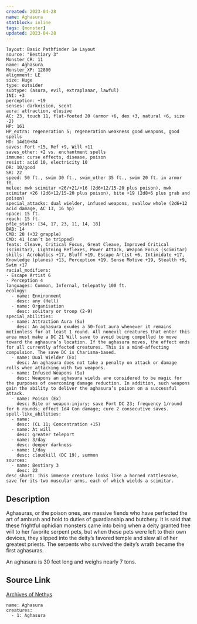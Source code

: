 ```yaml
---
created: 2023-04-28
name: Aghasura
statblock: inline
tags: [monster]
updated: 2023-04-28
---
```

```statblock
layout: Basic Pathfinder 1e Layout
source: "Bestiary 3"
Monster_CR: 11
name: Aghasura
Monster_XP: 12800
alignment: LE
size: Huge
type: outsider
subtype: (asura, evil, extraplanar, lawful)
INI: +3
perception: +19
senses: darkvision, scent
aura: attraction, elusive
AC: 23, touch 11, flat-footed 20 (armor +6, dex +3, natural +6, size -2)
HP: 161
HP_extra: regeneration 5; regeneration weakness good weapons, good spells
HD: 14d10+84
saves: Fort +15, Ref +9, Will +11
saves_other: +2 vs. enchantment spells
immune: curse effects, disease, poison
resist: acid 10, electricity 10
DR: 10/good
SR: 22
speed: 50 ft., swim 30 ft., swim_other 35 ft., swim 20 ft. in armor ft.
melee: mwk scimitar +26/+21/+16 (2d6+12/15-20 plus poison), mwk scimitar +26 (2d6+12/15-20 plus poison), bite +19 (2d8+6 plus grab and poison)
special_attacks: dual wielder, infused weapons, swallow whole (2d6+12 acid damage, AC 13, 16 hp)
space: 15 ft.
reach: 15 ft.
pf1e_stats: [34, 17, 23, 11, 14, 18]
BAB: 14
CMB: 28 (+32 grapple)
CMD: 41 (can’t be tripped)
feats: Cleave, Critical Focus, Great Cleave, Improved Critical (scimitar), Lightning Reflexes, Power Attack, Weapon Focus (scimitar)
skills: Acrobatics +17, Bluff +19, Escape Artist +6, Intimidate +17, Knowledge (planes) +13, Perception +19, Sense Motive +19, Stealth +9, Swim +17
racial_modifiers:
- Escape Artist 6
- Perception 4
languages: Common, Infernal, telepathy 100 ft.
ecology:
  - name: Environment
    desc: any (Hell)
  - name: Organisation
    desc: solitary or troop (2-9)
special_abilities:
  - name: Attraction Aura (Su)
    desc: An aghasura exudes a 50-foot aura whenever it remains motionless for at least 1 round. All nonevil creatures that enter this area must make a DC 21 Will save to avoid being compelled to move toward the aghasura’s location. If the aghasura moves, the effect ends for all currently affected creatures. This is a mind-affecting compulsion. The save DC is Charisma-based.
  - name: Dual Wielder (Ex)
    desc: An aghasura does not take a penalty on attack or damage rolls when attacking with two weapons.
  - name: Infused Weapons (Su)
    desc: Weapons an aghasura wields are considered to be magic for the purposes of overcoming damage reduction. In addition, such weapons gain the ability to deliver the aghasura’s poison on a successful attack.
  - name: Poison (Ex)
    desc: Bite or weapon-injury; save Fort DC 23; frequency 1/round for 6 rounds; effect 1d4 Con damage; cure 2 consecutive saves.
spell-like_abilities:
  - name:
    desc: (CL 11; Concentration +15)
  - name: At will
    desc: greater teleport
  - name: 3/day
    desc: deeper darkness
  - name: 1/day
    desc: cloudkill (DC 19), summon
sources:
  - name: Bestiary 3
    desc: 22
desc_short: This immense creature looks like a horned rattlesnake, save for its two muscular arms, each of which wields a scimitar.
```
## Description
Aghasuras, or the poison ones, are massive fiends who have perfected the art of ambush and hold to duties of guardianship and butchery. It is said that these frightful ophidian monsters came into being when a deity granted free will to her favorite serpent pets, but when these pets were left to their own devices, they slipped into the deity’s favored temple and slew all of her greatest priests. The serpents who survived the deity’s wrath became the first aghasuras.

An aghasura is 30 feet long and weighs nearly 7 tons.
## Source Link
[Archives of Nethys](https://aonprd.com/MonsterDisplay.aspx?ItemName=Aghasura)
```encounter-table
name: Aghasura
creatures:
  - 1: Aghasura
```
